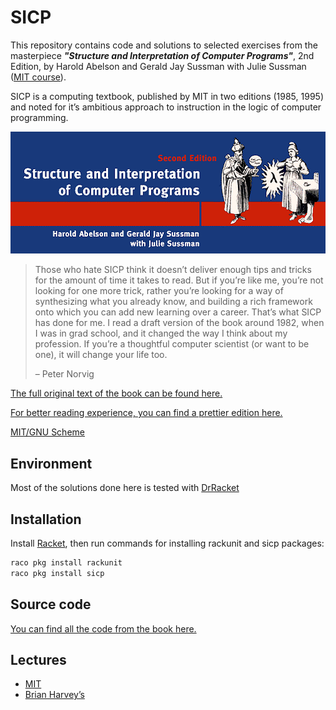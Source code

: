 # SICP

This repository contains code and solutions to selected exercises from the masterpiece _**"Structure and Interpretation of Computer Programs"**_, 2nd Edition, by Harold Abelson and Gerald Jay Sussman with Julie Sussman ([MIT course](https://ocw.mit.edu/courses/electrical-engineering-and-computer-science/6-001-structure-and-interpretation-of-computer-programs-spring-2005/)).

SICP is a computing textbook, published by MIT in two editions (1985, 1995) and noted for it’s ambitious approach to instruction in the logic of computer programming.

![SICP](sicp.png)

> Those who hate SICP think it doesn’t deliver enough tips and tricks for the amount of time it takes to read. But if you’re like me, you’re not looking for one more trick, rather you’re looking for a way of synthesizing what you already know, and building a rich framework onto which you can add new learning over a career. That’s what SICP has done for me. I read a draft version of the book around 1982, when I was in grad school, and it changed the way I think about my profession. If you’re a thoughtful computer scientist (or want to be one), it will change your life too.
>
> – Peter Norvig

[The full original text of the book can be found here.](https://mitpress.mit.edu/sites/default/files/sicp/full-text/book/book-Z-H-4.html#%_toc_start)

[For better reading experience, you can find a prettier edition here.](http://sarabander.github.io/sicp/html/index.xhtml#SEC_Contents)  

[MIT/GNU Scheme](https://www.gnu.org/software/mit-scheme/)

## Environment
Most of the solutions done here is tested with [DrRacket](https://download.racket-lang.org/)

## Installation

Install [Racket](https://docs.racket-lang.org/pollen/Installation.html), then run commands for installing rackunit and sicp packages:

```sh
raco pkg install rackunit
raco pkg install sicp
```

## Source code
[You can find all the code from the book here.](https://mitpress.mit.edu/sites/default/files/sicp/code/index.html)

## Lectures
- [MIT](https://ocw.mit.edu/courses/electrical-engineering-and-computer-science/6-001-structure-and-interpretation-of-computer-programs-spring-2005/video-lectures/)
- [Brian Harvey’s](https://archive.org/details/ucberkeley-webcast-PL3E89002AA9B9879E?sort=titleSorter)

